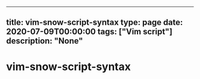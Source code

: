 
---
title: vim-snow-script-syntax
type: page
date: 2020-07-09T00:00:00
tags: ["Vim script"]
description: "None"
---


# vim-snow-script-syntax